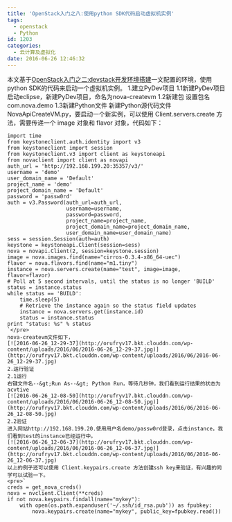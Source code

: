 ```yaml
---
title: 'OpenStack入门之八:使用python SDK代码启动虚拟机实例'
tags:
  - openstack
  - Python
id: 1203
categories:
  - 云计算及虚拟化
date: 2016-06-26 12:46:32
---
```


本文基于[OpenStack入门之二:devstack开发环境搭建](http://blog.yaodataking.com/2016/05/openstack-devstack.html)一文配置的环境，使用python SDK的代码来启动一个虚拟机实例。
1.建立PyDev项目
1.1新建PyDev项目
启动eclipse，新建PyDev项目，命名为nova-createvm
1.2新建包
设置包名com.nova.demo
1.3新建Python文件
新建Python源代码文件NovaApiCreateVM.py，要启动一个新实例，可以使用 Client.servers.create 方法，需要传递一个 image 对象和 flavor 对象，代码如下：

    import time
    from keystoneclient.auth.identity import v3
    from keystoneclient import session
    from keystoneclient.v3 import client as keystoneapi
    from novaclient import client as novapi
    auth_url = 'http://192.168.199.20:35357/v3/'
    username = 'demo'
    user_domain_name = 'Default'
    project_name = 'demo'
    project_domain_name = 'Default'
    password = 'passw0rd'
    auth = v3.Password(auth_url=auth_url,
                       username=username,
                       password=password,
                       project_name=project_name,
                       project_domain_name=project_domain_name,
                       user_domain_name=user_domain_name)
    sess = session.Session(auth=auth)
    keystone = keystoneapi.Client(session=sess)
    nova = novapi.Client(2, session=keystone.session)
    image = nova.images.find(name="cirros-0.3.4-x86_64-uec")
    flavor = nova.flavors.find(name="m1.tiny")
    instance = nova.servers.create(name="test", image=image, flavor=flavor)
    # Poll at 5 second intervals, until the status is no longer 'BUILD'
    status = instance.status
    while status == 'BUILD':
        time.sleep(5)
        # Retrieve the instance again so the status field updates
        instance = nova.servers.get(instance.id)
        status = instance.status
    print "status: %s" % status
    `</pre>
    nova-createvm文件如下，
    [![2016-06-26_12-29-37](http://orufryv17.bkt.clouddn.com/wp-content/uploads/2016/06/2016-06-26_12-29-37.jpg)](http://orufryv17.bkt.clouddn.com/wp-content/uploads/2016/06/2016-06-26_12-29-37.jpg)
    2.运行验证
    2.1运行
    右键文件名--&gt;Run As--&gt; Python Run，等待几秒钟，我们看到运行结果的状态为acvtive
    [![2016-06-26_12-08-50](http://orufryv17.bkt.clouddn.com/wp-content/uploads/2016/06/2016-06-26_12-08-50.jpg)](http://orufryv17.bkt.clouddn.com/wp-content/uploads/2016/06/2016-06-26_12-08-50.jpg)
    2.2验证
    进入网站http://192.168.199.20.使用用户名demo/passw0rd登录，点击instance，我们看到test的instance已经运行中。
    [![2016-06-26_12-06-37](http://orufryv17.bkt.clouddn.com/wp-content/uploads/2016/06/2016-06-26_12-06-37.jpg)](http://orufryv17.bkt.clouddn.com/wp-content/uploads/2016/06/2016-06-26_12-06-37.jpg)
    以上的例子还可以使用 Client.keypairs.create 方法创建ssh key来验证，有兴趣的同学可以试验一下。
    <pre>`
    creds = get_nova_creds()
    nova = nvclient.Client(**creds)
    if not nova.keypairs.findall(name="mykey"):
        with open(os.path.expanduser('~/.ssh/id_rsa.pub')) as fpubkey:
            nova.keypairs.create(name="mykey", public_key=fpubkey.read())
    